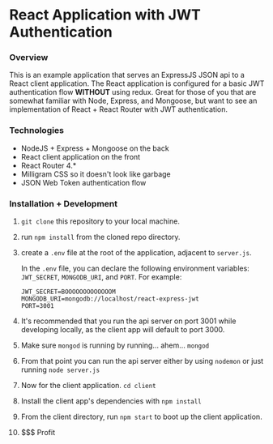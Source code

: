 # React Application with JWT Authentication

### Overview

This is an example application that serves an ExpressJS JSON api to a React client application. The React application is configured for a basic JWT authentication flow **WITHOUT** using redux. Great for those of you that are somewhat familiar with Node, Express, and Mongoose, but want to see an implementation of React + React Router with JWT authentication.

### Technologies

- NodeJS + Express + Mongoose on the back
- React client application on the front
- React Router 4.*
- Milligram CSS so it doesn't look like garbage
- JSON Web Token authentication flow

### Installation + Development

1. `git clone` this repository to your local machine.

2. run `npm install` from the cloned repo directory.

3. create a `.env` file at the root of the application, adjacent to `server.js`.

   In the `.env` file, you can declare the following environment variables: `JWT_SECRET`, `MONGODB_URI`, and `PORT`. For example:

   ```
   JWT_SECRET=BOOOOOOOOOOOOOM
   MONGODB_URI=mongodb://localhost/react-express-jwt
   PORT=3001
   ```

4. It's recommended that you run the api server on port 3001 while developing locally, as the client app will default to port 3000.

5. Make sure `mongod` is running by running… ahem… `mongod`

6. From that point you can run the api server either by using `nodemon` or just running `node server.js`

7. Now for the client application. `cd client`

8. Install the client app's dependencies with `npm install`

9. From the client directory, run `npm start` to boot up the client application.

10. $$$ Profit



